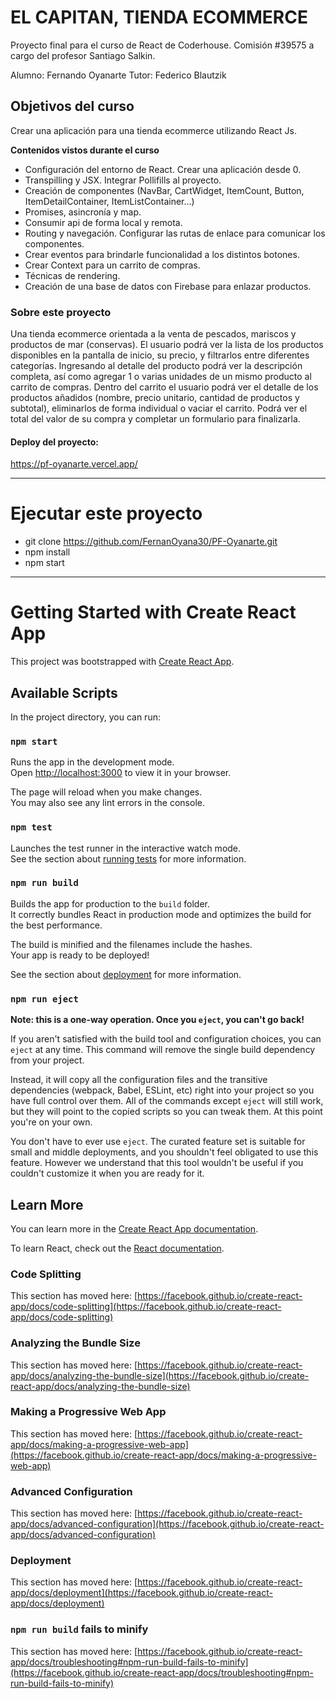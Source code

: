 # EL CAPITAN, TIENDA ECOMMERCE

Proyecto final para el curso de React de Coderhouse. Comisión #39575 a cargo del profesor Santiago Salkin.

Alumno: Fernando Oyanarte
Tutor: Federico Blautzik

## Objetivos del curso 
Crear una aplicación para una tienda ecommerce utilizando React Js. 

**Contenidos vistos durante el curso**

- Configuración del entorno de React. Crear una aplicación desde 0.
- Transpilling y JSX. Integrar Pollifills al proyecto.
- Creación de componentes (NavBar, CartWidget, ItemCount, Button, ItemDetailContainer, ItemListContainer...) 
- Promises, asincronía y map.
- Consumir api de forma local y remota.
- Routing y navegación. Configurar las rutas de enlace para comunicar los componentes.
- Crear eventos para brindarle funcionalidad a los distintos botones.
- Crear Context para un carrito de compras.
- Técnicas de rendering.
- Creación de una base de datos con Firebase para enlazar productos.

### Sobre este proyecto 
Una tienda ecommerce orientada a la venta de pescados, mariscos y productos de mar (conservas). 
El usuario podrá ver la lista de los productos disponibles en la pantalla de inicio, su precio, y filtrarlos entre diferentes categorías.
Ingresando al detalle del producto podrá ver la descripción completa, así como agregar 1 o varias unidades de un mismo producto al carrito de compras.
Dentro del carrito el usuario podrá ver el detalle de los productos añadidos (nombre, precio unitario, cantidad de productos y subtotal), 
eliminarlos de forma individual o vaciar el carrito. Podrá ver el total del valor de su compra y completar un formulario para finalizarla.   

#### Deploy del proyecto: 

https://pf-oyanarte.vercel.app/


-------------------------------------------------------------------------------------------------------------

# Ejecutar este proyecto

- git clone https://github.com/FernanOyana30/PF-Oyanarte.git 
- npm install
- npm start

-------------------------------------------------------------------------------------------------------------

# Getting Started with Create React App

This project was bootstrapped with [Create React App](https://github.com/facebook/create-react-app).

## Available Scripts

In the project directory, you can run:

### `npm start`

Runs the app in the development mode.\
Open [http://localhost:3000](http://localhost:3000) to view it in your browser.

The page will reload when you make changes.\
You may also see any lint errors in the console.

### `npm test`

Launches the test runner in the interactive watch mode.\
See the section about [running tests](https://facebook.github.io/create-react-app/docs/running-tests) for more information.

### `npm run build`

Builds the app for production to the `build` folder.\
It correctly bundles React in production mode and optimizes the build for the best performance.

The build is minified and the filenames include the hashes.\
Your app is ready to be deployed!

See the section about [deployment](https://facebook.github.io/create-react-app/docs/deployment) for more information.

### `npm run eject`

**Note: this is a one-way operation. Once you `eject`, you can't go back!**

If you aren't satisfied with the build tool and configuration choices, you can `eject` at any time. This command will remove the single build dependency from your project.

Instead, it will copy all the configuration files and the transitive dependencies (webpack, Babel, ESLint, etc) right into your project so you have full control over them. All of the commands except `eject` will still work, but they will point to the copied scripts so you can tweak them. At this point you're on your own.

You don't have to ever use `eject`. The curated feature set is suitable for small and middle deployments, and you shouldn't feel obligated to use this feature. However we understand that this tool wouldn't be useful if you couldn't customize it when you are ready for it.

## Learn More

You can learn more in the [Create React App documentation](https://facebook.github.io/create-react-app/docs/getting-started).

To learn React, check out the [React documentation](https://reactjs.org/).

### Code Splitting

This section has moved here: [https://facebook.github.io/create-react-app/docs/code-splitting](https://facebook.github.io/create-react-app/docs/code-splitting)

### Analyzing the Bundle Size

This section has moved here: [https://facebook.github.io/create-react-app/docs/analyzing-the-bundle-size](https://facebook.github.io/create-react-app/docs/analyzing-the-bundle-size)

### Making a Progressive Web App

This section has moved here: [https://facebook.github.io/create-react-app/docs/making-a-progressive-web-app](https://facebook.github.io/create-react-app/docs/making-a-progressive-web-app)

### Advanced Configuration

This section has moved here: [https://facebook.github.io/create-react-app/docs/advanced-configuration](https://facebook.github.io/create-react-app/docs/advanced-configuration)

### Deployment

This section has moved here: [https://facebook.github.io/create-react-app/docs/deployment](https://facebook.github.io/create-react-app/docs/deployment)

### `npm run build` fails to minify

This section has moved here: [https://facebook.github.io/create-react-app/docs/troubleshooting#npm-run-build-fails-to-minify](https://facebook.github.io/create-react-app/docs/troubleshooting#npm-run-build-fails-to-minify)
